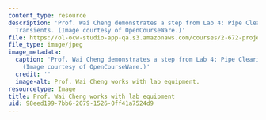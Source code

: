 ```yaml
---
content_type: resource
description: 'Prof. Wai Cheng demonstrates a step from Lab 4: Pipe Clearing Fluid
  Transients. (Image courtesy of OpenCourseWare.)'
file: https://ol-ocw-studio-app-qa.s3.amazonaws.com/courses/2-672-project-laboratory-spring-2009/98eed1997bb6207915260ff41a7524d9_2-672s09-th.jpg
file_type: image/jpeg
image_metadata:
  caption: 'Prof. Wai Cheng demonstrates a step from Lab 4: Pipe Clearing Fluid Transients.
    (Image courtesy of OpenCourseWare.)'
  credit: ''
  image-alt: Prof. Wai Cheng works with lab equipment.
resourcetype: Image
title: Prof. Wai Cheng works with lab equipment
uid: 98eed199-7bb6-2079-1526-0ff41a7524d9
---
```


